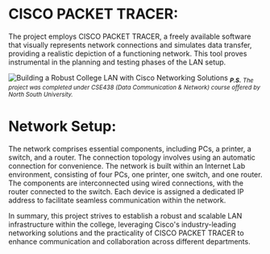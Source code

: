 # CISCO PACKET TRACER:
The project employs CISCO PACKET TRACER, a freely available software that visually represents network connections and simulates data transfer, providing a realistic depiction of a functioning network. This tool proves instrumental in the planning and testing phases of the LAN setup.

![Building a Robust College LAN with Cisco Networking Solutions](https://github.com/HR-Fahim/Building-a-Robust-College-LAN-with-Cisco-Networking-Solutions/assets/66734379/83e8e02b-aa12-46bb-88ab-0328a391c63e)
<sub> ****P.S.*** The project was completed under CSE438 (Data Communication & Network) course offered by North South University.*<sub/>

# Network Setup:
The network comprises essential components, including PCs, a printer, a switch, and a router. The connection topology involves using an automatic connection for convenience. The network is built within an Internet Lab environment, consisting of four PCs, one printer, one switch, and one router. The components are interconnected using wired connections, with the router connected to the switch. Each device is assigned a dedicated IP address to facilitate seamless communication within the network.

In summary, this project strives to establish a robust and scalable LAN infrastructure within the college, leveraging Cisco's industry-leading networking solutions and the practicality of CISCO PACKET TRACER to enhance communication and collaboration across different departments.
